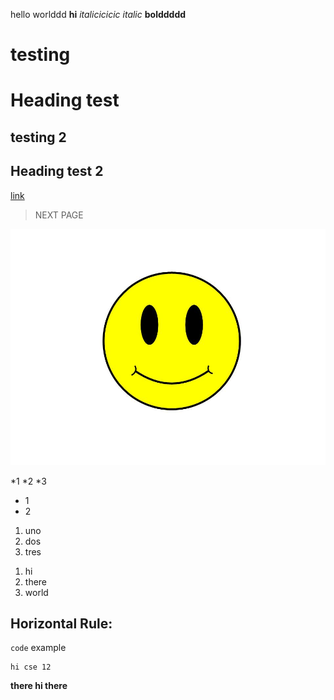hello worlddd
**hi**
*italicicicic*
_italic_
__bolddddd__
# testing 
Heading test
==========
## testing 2
Heading test 2
------
[link]([www.google.com](https://github.com/meiqilai19/cse15l-lab-reports/blob/main/lab-report-1-week-0.md))
> NEXT PAGE

![image class](happy.jpeg)

*1
*2
*3
- 1 
- 2
1. uno
2. dos
3. tres

1) hi 
2) there
3) world

Horizontal Rule: 
----

`code` example

```
hi cse 12
```

**there hi there**

